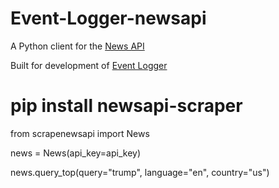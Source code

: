 # Event-Logger-newsapi
A Python client for the [News API](https://newsapi.org/docs/)

Built for development of [Event Logger](https://github.com/KirtusJ/Event-Logger)

# pip install newsapi-scraper

from scrapenewsapi import News

news = News(api_key=api_key)

news.query_top(query="trump", language="en", country="us")
